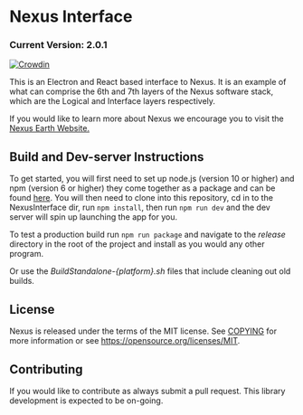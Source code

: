 # Nexus Interface

### Current Version: 2.0.1

[![Crowdin](https://badges.crowdin.net/nexus-interface/localized.svg)](https://crowdin.com/project/nexus-interface)

This is an Electron and React based interface to Nexus. It is an example of what can comprise the 6th and 7th layers of the Nexus software stack, which are the Logical and Interface layers respectively.

If you would like to learn more about Nexus we encourage you to visit the [Nexus Earth Website.](https://nexusearth.com/)

## Build and Dev-server Instructions

To get started, you will first need to set up node.js (version 10 or higher) and npm (version 6 or higher) they come together as a package and can be found [here](https://nodejs.org). You will then need to clone into this repository, cd in to the NexusInterface dir, run `npm install`, then run `npm run dev` and the dev server will spin up launching the app for you.

To test a production build run `npm run package` and navigate to the _release_ directory in the root of the project and install as you would any other program.

Or use the _BuildStandalone-{platform}.sh_ files that include cleaning out old builds.

## License

Nexus is released under the terms of the MIT license. See [COPYING](COPYING.MD) for more
information or see https://opensource.org/licenses/MIT.

## Contributing

If you would like to contribute as always submit a pull request. This library development is expected to be on-going.
